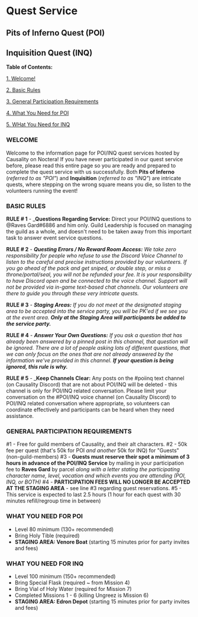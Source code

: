 # Quest Service
## Pits of Inferno Quest (POI)
## Inquisition Quest (INQ)

**Table of Contents:**

[1. Welcome!](#welcome)

[2. Basic Rules](#basic-rules)

[3. General Participation Requirements](#general-participation-requirements)

[4. What You Need for POI](#what-you-need-for-poi)

[5. WHat You Need for INQ](#what-you-need-for-inq)

### WELCOME

Welcome to the information page for POI/INQ quest services hosted by Causality on Noctera! If you have never participated in our quest service before, please read this entire page so you are ready and prepared to complete the quest service with us successfully. Both **Pits of Inferno** (_referred to as "POI"_) and **Inquisition** (_referred to as "INQ"_) are intricate quests, where stepping on the wrong square means you die, so listen to the volunteers running the event!

### BASIC RULES

**RULE # 1** - _**Questions Regarding Service:** Direct your POI/INQ questions to @Raves Gard#6886 and him only. Guild Leadership is focused on managing the guild as a whole, and doesn't need to be taken away from this important task to answer event service questions.

**RULE # 2** - _**Questing Errors / No Reward Room Access:** We take zero responsibility for people who refuse to use the Discord Voice Channel to listen to the careful and precise instructions provided by our volunteers. If you go ahead of the pack and get sniped, or double step, or miss a throne/portal/seal, you will not be refunded your fee. It is your responsibility to have Discord open and be connected to the voice channel. Support will not be provided via in-game text-based chat channels. Our volunteers are there to guide you through these very intricate quests._

**RULE # 3** - _**Staging Areas:** If you do not meet at the designated staging area to be accepted into the service party, you will be PK'ed if we see you at the event area. **Only at the Staging Area will participants be added to the service party.**_

**RULE # 4** - _**Answer Your Own Questions:** If you ask a question that has already been answered by a pinned post in this channel, that question will be ignored. There are a lot of people asking lots of different questions, that we can only focus on the ones that are not already answered by the information we've provided in this channel. **If your question is being ignored, this rule is why.**_

**RULE # 5** - _**Keep Channels Clear:** Any posts on the #poiinq text channel (on Causality Discord) that are not about POI/INQ will be deleted - this channel is only for POI/INQ related conversation. Please limit your conversation on the #POI/INQ voice channel (on Causality Discord) to POI/INQ related conversation where appropriate, so volunteers can coordinate effectively and participants can be heard when they need assistance.

### GENERAL PARTICIPATION REQUIREMENTS

#1 - Free for guild members of Causality, and their alt characters.
#2 - 50k fee per quest (that's 50k for POI _and another_ 50k for INQ) for "Guests" (non-guild-members)
#3 - **Guests must reserve their spot a minimum of 3 hours in advance of the POI/INQ Service** by mailing in your participation fee to **Raves Gard** by parcel _along with a letter stating the participating character name, level, vocation and which events you are attending (POI, INQ, or BOTH)_
#4 - **PARTICIPATION FEES WILL NO LONGER BE ACCEPTED AT THE STAGING AREA** - see line #3 regarding guest reservations.
#5 - This service is expected to last 2.5 hours (1 hour for each quest with 30 minutes refill/regroup time in between)

### WHAT YOU NEED FOR POI

+ Level 80 minimum (130+ recommended)
+ Bring Holy Tible (required)
+ **STAGING AREA: Venore Boat** (starting 15 minutes prior for party invites and fees)

### WHAT YOU NEED FOR INQ

+ Level 100 minimum (150+ recommended)
+ Bring Special Flask (required ~ from Mission 4)
+ Bring Vial of Holy Water (required for Mission 7)
+ Completed Missions 1 - 6 (killing Ungreez is Mission 6)
+ **STAGING AREA: Edron Depot** (starting 15 minutes prior for party invites and fees)


